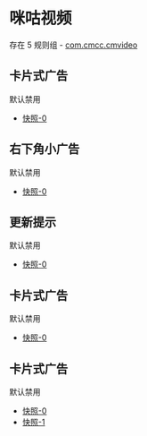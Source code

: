 # 咪咕视频

存在 5 规则组 - [com.cmcc.cmvideo](/src/apps/com.cmcc.cmvideo.ts)

## 卡片式广告

默认禁用

- [快照-0](https://i.gkd.li/import/12498307)

## 右下角小广告

默认禁用

- [快照-0](https://i.gkd.li/import/12498315)

## 更新提示

默认禁用

- [快照-0](https://i.gkd.li/import/13276116)

## 卡片式广告

默认禁用

- [快照-0](https://i.gkd.li/import/13276127)

## 卡片式广告

默认禁用

- [快照-0](https://i.gkd.li/import/13276111)
- [快照-1](https://i.gkd.li/import/13276122)

